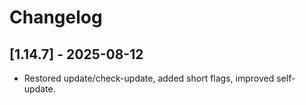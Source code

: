 # Changelog

## [1.14.7] - 2025-08-12
- Restored update/check-update, added short flags, improved self-update.
